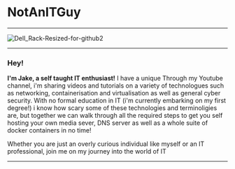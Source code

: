 # NotAnITGuy

---

![Dell_Rack-Resized-for-github2](https://github.com/user-attachments/assets/cbec86fc-638c-4e8f-bf18-43f3c686e95c)

---   

### Hey!

 **I'm Jake, a self taught IT enthusiast!** I have a unique Through my Youtube channel, i'm sharing videos and tutorials on a variety of technologues such as 
 networking, containerisation and virtualisation as well as general cyber security. With no formal education in IT (i'm currently embarking on 
 my first degree!) i know how scary some of these technologies and terminoligies are, but together we can walk through all the required steps to 
 get you self hosting your own media sever, DNS server as well as a whole suite of docker containers in no time! 
 
 Whether you are just an overly curious individual like myself or an IT professional, join me on my journey into the world of IT

---
